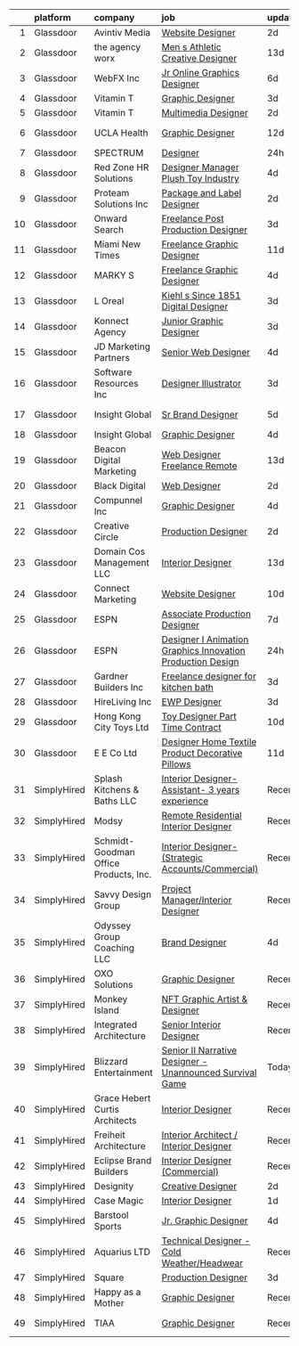 

|    | platform    | company                               | job                                                                                                                                                                                                                                                                                                                                                                                                                                                                                                                                                                                                                                                                                                                                                                                                                                                                                                                                                                                                                                                                                                                                                                                                                                                                                                                                                                                                                                | update_time   | location         |
|---:|:------------|:--------------------------------------|:-----------------------------------------------------------------------------------------------------------------------------------------------------------------------------------------------------------------------------------------------------------------------------------------------------------------------------------------------------------------------------------------------------------------------------------------------------------------------------------------------------------------------------------------------------------------------------------------------------------------------------------------------------------------------------------------------------------------------------------------------------------------------------------------------------------------------------------------------------------------------------------------------------------------------------------------------------------------------------------------------------------------------------------------------------------------------------------------------------------------------------------------------------------------------------------------------------------------------------------------------------------------------------------------------------------------------------------------------------------------------------------------------------------------------------------|:--------------|:-----------------|
|  1 | Glassdoor   | Avintiv Media                         | [Website Designer](https://www.glassdoor.com/partner/jobListing.htm?pos=119&ao=1110586&s=58&guid=00000180efb4bc2f8317b06a057bc8d5&src=GD_JOB_AD&t=SR&vt=w&ea=1&cs=1_0591a3b4&cb=1653289041334&jobListingId=1007880793273&cpc=451933188B21919D&jrtk=3-0-1g3nr9f2rr09j801-1g3nr9f3bq0va800-6298f3e870c26ed6--6NYlbfkN0AjEsXaEtZNoxJ6bdS3Gw4hGwz-HSINv-I27Wg6yRibOY2rFe916gT33W7bqcakiEDawHHcOOE060-cj5jqdhCg-oyyizxq--dU_9nozXcfy5BkZouu9DluIagSAPLa2C6ZTPkjuy6PBhDL1gvsRAYUJM8l1TQaf4ebTdkhQXd_HL87pks4G_r4uQr342T4PBzhLQvCqznbCnHpkT0uIiUTV9IuNnbDvR2isRSc48AMB2LpU9AJ2g92B9waGk3Icf_atkDBWVfYSGstIoBHCWFxD6hYZ3e6rJAkuHRyiIP24sPFnhiAmnAfhYmblkM4ylAB5VKouWblhlPLIRkNVTOSbot7xYT-OFqf0CjfP4MNTcklyyQKRd74RDR4KB7IOP1SH1hYv0z84xvlPEbAwYFJTzsN5fRvciPP8exSncxabEW-E3JwlHqzrmLFOXC90f5dM-DAZdIEDJLhAWOL9kJFcww7n04HycDhGgii9XMV3tAqfpS5KCsG)                                                                                                                                                                                                                                                                                                                                                                                                                                                                                                                                                                                        | 2d            | Remote           |
|  2 | Glassdoor   | the agency worx                       | [Men s Athletic Creative Designer](https://www.glassdoor.com/partner/jobListing.htm?pos=129&ao=1110586&s=58&guid=00000180efb4bc2f8317b06a057bc8d5&src=GD_JOB_AD&t=SR&vt=w&ea=1&cs=1_1b93e55a&cb=1653289041334&jobListingId=1007848569676&cpc=AC285F3A3ECA6BB0&jrtk=3-0-1g3nr9f2rr09j801-1g3nr9f3bq0va800-a51b69bf8a54f366--6NYlbfkN0CNOKpjDIEH11s39GTuUki_mvxNbnX5BtDlH5CMrheAnKze_5JrwQ4joDkGUDohP_Q3-fwXMOUaLT7CiAJ0yjg3oVhhLM686_h7o4hWafcPR3zc1tU_sOQCKu-WBdbumRK5m8xm-Q0Ma3mKnVecLJetWb2ZEQPnBT4xdIMoqMoIh3p3-DURMyHCzi0935X1bp05IjoXKMK6lXY_19dkw2yZI7hpygtGPe9-uYhUJCcnMkOrmFngLRMnWqk5Mdd8V-XhP7tzOqFyzpYnDrxvTljyk8waZ08Xprxr3tLWoFFSjYnXUxqyJBeV4mZvN6X0InDlG1hfq6UHrlc0c0vZzC4vPOmHI5EGKYzJnUerKTUA7TUf2aIkvNAhQJjBNax6NH87hVROf8xO0ZlYmoBfOXFPaELSlHo7NmPqi7IfDFkHvHMVBwmEx2cSWqS-SNUczF7S8rmRP3nz1TKY_Mf0F5bp4N1B2SjwKuzE8a7Cun-sovcdjkuDJCv5NjxvqyOupUkwDUD6a7mjRl9TrwD0WTQM)                                                                                                                                                                                                                                                                                                                                                                                                                                                                                                                                        | 13d           | New York, NY     |
|  3 | Glassdoor   | WebFX  Inc                            | [Jr  Online Graphics Designer](https://www.glassdoor.com/partner/jobListing.htm?pos=117&ao=1110586&s=58&guid=00000180efb4bc2f8317b06a057bc8d5&src=GD_JOB_AD&t=SR&vt=w&cs=1_ad5e8235&cb=1653289041333&jobListingId=1007867152531&cpc=155EB9D5185558AF&jrtk=3-0-1g3nr9f2rr09j801-1g3nr9f3bq0va800-e45d203cd15b1a88--6NYlbfkN0AA3uNcJ0aeXBAdVd1dUlJvZjHaUXbbC2QUFGJChoFW7xEU327m6es5fnmO4XFfQsElUQ5B2qez56nt0s_fqeW3_CEP4WT4GTXC0RSYE13d5_LoyRRUBtBgM1MHZfL2KnJULpAfNAJiUd9jBARxSD4BJ-OVc0YEX-8Vb9B6a11teLBKNpBs2fFa1JCVe2DlZD_No5AqK-WSe_DpC04pdhy4E4Wxub1qHEOuhlHdP0ooqRY-H7VJpD3mLPcCT6YDuKNj0BVux_qhgigYq6F0CV4tjlxz1moLi9ldB4H6dKgU6CYWf6vkHUC0nQoodJAoKRRT8gnJP6b6u8Fd4Msy1uOIKeoTq4daDQHcQPVjZ2ihR1Zi_X8DahIqeGW2Qb9_QIjW3E_yncm6KZOpfIezeyzP_-tMn7FvBCrRSAzr5BnLO1ntTOW4SsjRopVRhgfD9Ww_7ZqsGSwjIM9h_fgnrPxl69bIYr2QvP9ifFe3opeClM4ttbOiMNqJhAyVKka7lKgpMg8ZqhCN_494QV2LpRsfI92QUwfh4TfJCuaqcQW84rbr_g5DsEb7)                                                                                                                                                                                                                                                                                                                                                                                                                                                                                                                 | 6d            | Harrisburg, PA   |
|  4 | Glassdoor   | Vitamin T                             | [Graphic Designer](https://www.glassdoor.com/partner/jobListing.htm?pos=128&ao=1110586&s=58&guid=00000180efb4bc2f8317b06a057bc8d5&src=GD_JOB_AD&t=SR&vt=w&cs=1_a065b27f&cb=1653289041334&jobListingId=1007877187329&cpc=8795CF9063CD573D&jrtk=3-0-1g3nr9f2rr09j801-1g3nr9f3bq0va800-a904d3ba8a45659f--6NYlbfkN0DMrcEu7yrtATojKJA7cEzGQ3FdRGWLh0CZQInL4ECGI6k5tN82kdM0OKoro5eXmjrufZqZtXfByh95POie7Dk4LU8AtDKfROUtvhwyHSRX0BPiC4O9LsMimw_JRRO4mI7EgKB9dPnx7FcR5W7gjg1_OSVrvxRwmVUfNlu4UljO7lD2lnhTZ9jY3iMNLMSi7S8Uk2NGmf1TF6TvhSbe0OGU6VDIBdvre9w5SZq6FFzZKsrXQaD_au9j54L1a2Ep6XHGNu61ja3SJflX8AEGaK_2xd7gQSR4BCG7hWt6hPYL46J9ThTRjudsfgCP2kJZYJAIajDQ2vhkCJ90Tp0H-uREiSiUy_BUNWBqHRDPKKcMmtMvXzMyuLNcOiiwJPumox6M8AHerpjufx1MwdQXEKjEsrT3lCrR9Brg0_KA5jOO-lSu9LbmumPcUnndupv9fE6FDRZT5OGduzDRmMJsL_wz)                                                                                                                                                                                                                                                                                                                                                                                                                                                                                                                                                                                                                             | 3d            | Remote           |
|  5 | Glassdoor   | Vitamin T                             | [Multimedia Designer](https://www.glassdoor.com/partner/jobListing.htm?pos=126&ao=1110586&s=58&guid=00000180efb4bc2f8317b06a057bc8d5&src=GD_JOB_AD&t=SR&vt=w&cs=1_b0aa4788&cb=1653289041334&jobListingId=1007880378112&cpc=47CFDC01B3F81FAC&jrtk=3-0-1g3nr9f2rr09j801-1g3nr9f3bq0va800-bf272b83738fd5ad--6NYlbfkN0DMrcEu7yrtATojKJA7cEzGQ3FdRGWLh0CZQInL4ECGI6k5tN82kdM0OKoro5eXmjpadvF1ICLzFus3tatp9JenHYVeZ72PMJt6LK8l_jDNMu12pwnSo5X0VG4H-ERGrnrPjlepqsyh1uKtxAridE4cN6tULOPbHf7J0Bhb9F7Tu8FK0q3nPDKVjGg1_GYdq9s4qeqn3JpGH9ng-a3ChH-y97_0WMfS1RJ5iidFT6OyNE7OLpx0oDJbilA9CGxOktC_FjxyXkoSPDkP_1ejlOo0K7L4_kRyspDs5eF0Txjen_hDHOtMApoCplRkPf2mbot8Oc1WU07ebc1E6NdeA1o-lsXExyyKI4lQr7bgvaYH1HVJ4KwIfkeRQMka8kLuOEPvWbuDumQrE-JTU0yGrn2FsmcWdR_fgxneQzOcOHK_52AAi8uiB6azemjIrINTkp3xYIeRWn2V5IEjCtulW-Ggrnl9DtNln94%3D)                                                                                                                                                                                                                                                                                                                                                                                                                                                                                                                                                                                                            | 2d            | Remote           |
|  6 | Glassdoor   | UCLA Health                           | [Graphic Designer](https://www.glassdoor.com/partner/jobListing.htm?pos=111&ao=1110586&s=58&guid=00000180efb4bc2f8317b06a057bc8d5&src=GD_JOB_AD&t=SR&vt=w&cs=1_84d9a1c3&cb=1653289041332&jobListingId=1007851737674&cpc=C4A69CCDBB3B9599&jrtk=3-0-1g3nr9f2rr09j801-1g3nr9f3bq0va800-5f79aef408525dc4--6NYlbfkN0DsE7ViekIsjp64t_8fXghHOV1s5s2e0k6cDP9wEyz_6tOierAtAOrZgd0joh50t_3frjf9iCdxPIs70eUGKVpZayk-ls_lciddX1JFJHYjI6de1LYzJbSuegB70R79SbHWk_svY-hbfNWojr-yc6cfjvnq4gQZtyoN_xJ5tiMck20v5LOtssfx8m-lEhCh3usCc2KCWvNodgotjexIbzPy807Y0uqwC1qtXXudumKy9yFBrsrbFls6Y_cihTHK3y4cZcLO9J9ZbmzP9AYNpmK90uhPAeKWL-C2draQQ1r-I5nQeQpW_oGkq5S8IC_TfXLqFmjkK-GWDrfdcoR_BfWNnZ1gqBZdXEKcvUieO6uj5IQIgM7puyh7P-UvR_hwJNuqUheyd4m_ysgXAD8cGX4UZ73nKG2dMEQS2kTBsb22XQWX1RhWfYICI_auoSb65opVURz2Z13c9yYr-kDlyq5uHZ0E3CBnpdnT8FoDPY_BVuA3XsB1PUMHckq3OlDqJoFEHckZ2wwSSkYIU_vFisNrdbtuzBKSfbi6KVUNWRiDGd_dIm04NWEN8U64O0Q85uuX7v5KLj4Jr5tlSFPHcehpvRnmQlMeRUrwTdESx9GIo2VpIOJKYKFD0QcALIQNeDTwEk3pJs3tY1K21L0GRZ12w0_gt2oFkjl5nnsuMc4rMAhBQwFAEQq3pRqz5OJOXbONqFHpPDPqFFhDtGS3Oipf1eQDsgmi0WGSLcZYPTnREtQobv1CG8Wm7Uwr2sN9_LX5WwjXnsUwPUj8aElfJDpVpeVccmNzVCxZBVev5Uy9CuYoaH-9_5QCuY5EMzGGfsH8OBwcVrFLeccpmID8ZQ6-DGVA5REOzx0LyJG94LPE_kAVmUp9mpMHLFMl_0Bg8bJUyn0asnUXHkrVIXfeB1swfL_77OJrNwej_SbhMXupXrVwawKvnDDa6sccdfQWUTlun4rr4I_xy4ejVmrVOyVTjcsoIcVvKP9gyoA_AJXfMghz6G29QDHKhyaLEunrPX-WgKBTpdi_KNx9VqI-ivyEEqYfWHefp3ZKH0gQyg3QgA%3D%3D) | 12d           | Los Angeles, CA  |
|  7 | Glassdoor   | SPECTRUM                              | [Designer](https://www.glassdoor.com/partner/jobListing.htm?pos=112&ao=1110586&s=58&guid=00000180efb4bc2f8317b06a057bc8d5&src=GD_JOB_AD&t=SR&vt=w&cs=1_0be1cd51&cb=1653289041332&jobListingId=1007883188590&cpc=723ADC3DFE402989&jrtk=3-0-1g3nr9f2rr09j801-1g3nr9f3bq0va800-f3ea064b6ec38a7d--6NYlbfkN0CeXNZYxOzgf11O9-TFJft4I5QLQjKTqoL33Rtx55G7TvJvoeF0OvnaEShlzRsRct0JVFmRqSuc9mBYXNNI0Oad_XIJV_4CUSs-D4fruft3gfzAbyEusjMR5HJ-5ho6VR5C0CGlxvVMpu4vSTmH_ggrrEpeP51ZsQ_AyVbIFZh_1sq-f8A-hmDh6zVOYSipE3Jw7UARmI_wOErSZNrNudjmyxFaNvpIKDF6hJhjohEFg60bhFDvDxnD05x5VZ5Fk3pYBEqup7r3T2aC_BbucSoVPDQwu2W3d8Swp2rbfH6FHmvIo0jyamnh7pUsU30HEuymOv8miQkWY_EX7Yc9n-VrK5ea4oOkryfZVX2REXpEJr3Z_8HwVB0kjYmy_z8EjQHYauRW5TlFvJYiOcqMeqmUXC4a7p65IPfW-LF4SMSpqsPN6zV4Qsm_IOdDG0UkAEM%3D)                                                                                                                                                                                                                                                                                                                                                                                                                                                                                                                                                                                                                                                       | 24h           | Denver, CO       |
|  8 | Glassdoor   | Red Zone HR Solutions                 | [Designer   Manager  Plush Toy Industry](https://www.glassdoor.com/partner/jobListing.htm?pos=118&ao=1110586&s=58&guid=00000180efb4bc2f8317b06a057bc8d5&src=GD_JOB_AD&t=SR&vt=w&ea=1&cs=1_992317d9&cb=1653289041333&jobListingId=1007873034360&cpc=CBEBA1A9D941894A&jrtk=3-0-1g3nr9f2rr09j801-1g3nr9f3bq0va800-149c09bad848cb99--6NYlbfkN0BtJh4-GFQ3BCoeRpWewNkOvIYYJ9ynm5WamoAsvuatr6ujlNP0dySorsC5mKRoEEOHQXS7SE5mT4NpVYDCCSJ_Pyd104ihGmTBZ0shil1jy1CdKPDKS5DhlF4qyp4Qz4NgI94EYWaIUA5FV4gPwFQJucVBQWdx6opiitMExNINAvYXlZ5x1voaW6BSQiQEJMT3FCba6d-3_y90Bo4NMQnbx6IWbMHeLZwhHcI2D2sSdtkDvHocrCXOCV-tyfpxp4iYy0d6wGePtwYpsiylTNeEanq8BhQ3MaSwKTZNL8J1yDsfPKCwouwJUfjinTEURdT80v9bRzDazCCUWL4iKRyAsPkdZc7dBT9jMEBpanYDujOqmZ9tDSqjsyOBNv3nzxlA-7mulMleBQqwJvMumPziTn4xDqXUkhU4dskqkNCIwaiVBKtPTRfRhowRJ3kbf2_nHwXaHu2tifEkslz0YRzsQKjaLPyA-qs27XkOoG4BpoHvb4vG-ejpv_3u0FXi-Ns%3D)                                                                                                                                                                                                                                                                                                                                                                                                                                                                                                                                                    | 4d            | Atlanta, GA      |
|  9 | Glassdoor   | Proteam Solutions Inc                 | [Package and Label Designer](https://www.glassdoor.com/partner/jobListing.htm?pos=122&ao=1110586&s=58&guid=00000180efb4bc2f8317b06a057bc8d5&src=GD_JOB_AD&t=SR&vt=w&ea=1&cs=1_764e6b25&cb=1653289041334&jobListingId=1007879771443&cpc=F4EED0218A761C36&jrtk=3-0-1g3nr9f2rr09j801-1g3nr9f3bq0va800-b1820863cdbf6207--6NYlbfkN0AEHyidsAqlM5jU6RNZv1Yf_D4e3sgfUyke_uMGTUdwuMAFk-8cuWwiX7FEN4SLL8T6Yz-048-lyBGYUiU_L0rgmk8p3-J7M09TI8jX91wdAC-5BsHfM2ySsZApJ1AWAzAJIfbS2XKs050TgoMGBQu_SspYEN6NeHSZ3WRQELWP6b_t9FZfb-IssNseyD_PKIxztVY73m2NTWxvrdoLXzrrHh_rETcnxN7bJy5nwzxcDmYOA4hozSux337I3Qg09mVNFq-izB03WGq_2LfwOKFqQrZtEsjgTcPzp4j7MvsYv5WMXY7dyr7XSKqKiXsPirL8B8VVykm68vHMdEhFrxnHcld3pRTpsl9hrS3yhjH1EZbYS3Yq_VdPjSX7Jp3s1qABgl-Rovowjvrr-e_It7nm4_CZctnO8nw7Hq716G79VNA-VUTOT6hk9noFHb88f-f5recdIC-xmCvtmEaapBR7-HplxGzLIGSS-e4Z_v_5uqPBhVjbtBkrwaAEV4fvSjs%3D)                                                                                                                                                                                                                                                                                                                                                                                                                                                                                                                                                                | 2d            | Remote           |
| 10 | Glassdoor   | Onward Search                         | [Freelance Post Production Designer](https://www.glassdoor.com/partner/jobListing.htm?pos=130&ao=1110586&s=58&guid=00000180efb4bc2f8317b06a057bc8d5&src=GD_JOB_AD&t=SR&vt=w&cs=1_36343d1d&cb=1653289041334&jobListingId=1007875985527&cpc=F41FEAB56D215062&jrtk=3-0-1g3nr9f2rr09j801-1g3nr9f3bq0va800-86553b50e46e787b--6NYlbfkN0B7YoEZZ2QAGDyEGGmBPAUWSHc1Mt3sMCn9FehKcWA3w0R0aH9tn_iPRPZmwuOkWswmROPdawDcr2TbgF3dU4PtY0ail0S6wt_kzyaUpLHntvIzpTBla93O0IqvbEW9wyetvYwMqmYs_c6VNC4DYMwQv2p1j6f8PQ_cZhzxhfJiVtkEonv5gDmjFIdl-ouJFiSleimb_81oNYya7GYqhB_ee0I7vyTIkvIcqo2_v1h367fPSNCJsh1gifIENHbUOm-YfKCENe8HUJb0KxkVpCboy4l2avw7gB0cnO2UFFCJ7JNlt0eacSCmLpRFS8kRjqOuZnEma-RqCYSEy0GXKKgP2GjsJC-THR514dGwf117gnLn95xkANuzVOawi_pdHXtMVzZFo4Q9CT1yZcb2awMHU0SPdH0VarHcIp-dAZLwe9CAT2QEpJXs-4R2UAX4NQF5rSbe0Iqtik8f9VVsNifhKq7SRQ6DFxyjdmIq9bFURZZ1UVXIWgnbmZp-Hz90RBSgg0bdUU2T5rBSukYITQ7vfzDuBEOIGDSx93mhrR-T0wC_xutUzIIHn0ixuqQ_VnyELuZj9odrXUJQiKMRQCoISLUEUtvRLSaNEutQcEHveeSO2ikj3Q_ckitFclqKv92iVRNcLGcEcMju0XyWpqbycmo0MRPyqdfeHJgfprwmdCSqWoKSKxRyV5fRVWzZ27IAbWWljqLj_1s8pjaFKxRBM-A_qyZ_H5C_SjvJLaYIHb4gwKqcc13dmebVFJ9XTD631t26_S8gzw7nAsMdItnzm9e863W0N_w4mB3ZhZztZKuzun9P6fCfaLyut-_lIleXH9qpLMY4md-eglZHvIv5j-FMkzvcSsRegsMZK4yjGHKoLhxsxEjfaOB6nx6Fu1cPoPQHXu2RW5xOLOfOpt-WhYvHUMhCVHazQSybQtjmyAxXMlognGlSqDlUk4AL-ul4_rg_tHQHiZQ7jbEdNxJCkqNU3_mTm0dVDik8DrLPNIPcxzoYIvzSY8WqTKn5Ic8%3D)                             | 3d            | New York, NY     |
| 11 | Glassdoor   | Miami New Times                       | [Freelance Graphic Designer](https://www.glassdoor.com/partner/jobListing.htm?pos=109&ao=1110586&s=58&guid=00000180efb4bc2f8317b06a057bc8d5&src=GD_JOB_AD&t=SR&vt=w&ea=1&cs=1_30d54c26&cb=1653289041332&jobListingId=1007854479489&cpc=AC285F3A3ECA6BB0&jrtk=3-0-1g3nr9f2rr09j801-1g3nr9f3bq0va800-423772b1c5d0166e--6NYlbfkN0CNozAzUWboHNhZITVajm_JMOgYrnJXPLWpDeuZrsXh0F7ivn-daqWlysVMhNabYGnbnPmHFuybVPvsg6mSXlKN7vfqkh-87YCr7MBapNTR156uKh6UpVaXVTOH_E5FaIlvkttpEZrgjZ5tdhUTJ6ZnuBJqN7XJVI5iIE7EW8ScPkCsb_-d1gCiShaRl5Hn1krBvUeiZsXFIbnjmaUBsWDF58LbwCxQ1BuB3GJitRvnTRGmezpxMrpD84M6mqlOp9SNuKQSjK8tk_ggSzXBG2jXcaQagqylh8rlp3Z_rnywO0Dk5iCj2YxfhBUa7UtmuC0LAxrD_T5kPKF5rmY44nJjRZUrNXqqoEHE-LtFWaCeZSz3v60EM45FfLrT204peEOKUsJ-EOei5i8MCML6jhWLMbG18E-uLMmulaYgIO_D-J0r6I75bd0IN1UYeMYaJaxrooMkyOgQiq3c7LxidLyUuU63DBDjhBsdMhckMHySvt-MePkd73xRyTb_Mnjhcx4%3D)                                                                                                                                                                                                                                                                                                                                                                                                                                                                                                                                                                | 11d           | Remote           |
| 12 | Glassdoor   | MARKY S                               | [Freelance Graphic Designer](https://www.glassdoor.com/partner/jobListing.htm?pos=107&ao=1110586&s=58&guid=00000180efb4bc2f8317b06a057bc8d5&src=GD_JOB_AD&t=SR&vt=w&ea=1&cs=1_fb742a37&cb=1653289041332&jobListingId=1007873404210&cpc=334ABAF5D42DC775&jrtk=3-0-1g3nr9f2rr09j801-1g3nr9f3bq0va800-4f88184988ccf3f9--6NYlbfkN0DSZpia-llhA_d2WiE2ZCJcgLb9DAQs5YJ_lAiWpVbPO7W_L63wOYOxmYLR_ApEBwNmNvnlBKN5ffhJUmdoOg81GURJ9OOamVP9G_ty3zHO5jT6WVOZ74wq-ppRNkPxQuBv0Up7t9YRfpVgdSX-7LVGZExfuhei2kECRjRYKs6sIeueGwIar5P3zg0P0h4h2Z3y0HehE-uQM8CfQwHpxIb49IlsUhLaJZoe3YB5JamOW0KvOLmEsgUsKUweaC7fGAQAsi1W08o7BdTWz4WiaCgmyGjePyIJ-QO4RbVoH9P0MbXg-7cbf2kRf4M7QyTErItTujHwqVZUfVXpqPisx-Unxfd--mOkcgV3oIovI2zC-uTJfAkXRJx0hLJSqQ6Nu26sULpbEmWEThIodkvoRg8wEFdKAzumdlH486j-K18ek5rpc9W-UqyCg5qUx29kT-k8eEQa4xt407pHT5gqDhRSznZadZeK3qj_-q4HXR6e_vDIhXqhBB8vVRICyT5XbvI%3D)                                                                                                                                                                                                                                                                                                                                                                                                                                                                                                                                                                | 4d            | Miami, FL        |
| 13 | Glassdoor   | L Oreal                               | [Kiehl s Since 1851   Digital Designer](https://www.glassdoor.com/partner/jobListing.htm?pos=120&ao=1110586&s=58&guid=00000180efb4bc2f8317b06a057bc8d5&src=GD_JOB_AD&t=SR&vt=w&cs=1_cc5f7873&cb=1653289041333&jobListingId=1007876471320&cpc=F41FEAB56D215062&jrtk=3-0-1g3nr9f2rr09j801-1g3nr9f3bq0va800-aa4f0d4601815796--6NYlbfkN0B--xwTx5z5GtX4kwB4PKln9ei78TGhUZ0jXbBonS0qzEhzYeEaBt0GkTPTcdrr5MmjImG-hzFHfP3Ap430zrmED0jS4l6GKZklSYmnHBBtmYUx1r8nP5ntFOWtyAFLWENlOTsJ48tv2Jh4GxyQI2UlHSHMG9A_Sog867Kj0e0-KBZ-WYqjsQB1UrR0PpKIg3i8KlN_lk05nTtUraBuPmSPli6LGh0tmyF70c2EmBkr4ahYc-AnBr1xWpuIf0HExYXIacPMgGO-wNagt3BGr2kc0VgiksZrym2nR0y5RYCX2J1VRLqz77uvZVARE6SKiV9wS8Q8VSbwA2br2_R7UGTQ8cXkYPygnwrDBSz0UxI4B2m8LoEhBKZHPQ5Xv_anlD5my6GrxrJPaH7E68351uHjpivBUq5B_kf-rTArQp4JfBykVZSVVkOJgVQ8iHFNr-eS12TLUu6onszw8--Yb9--Vhb6OCJkzQG0x5KdZFgVUvVn2TXu1FGIf6240U0FCatBzLzdZYSPYKwmE2ppzEKJ0R6Z5TBHQPY%3D)                                                                                                                                                                                                                                                                                                                                                                                                                                                                                                                          | 3d            | New York, NY     |
| 14 | Glassdoor   | Konnect Agency                        | [Junior Graphic Designer](https://www.glassdoor.com/partner/jobListing.htm?pos=113&ao=1110586&s=58&guid=00000180efb4bc2f8317b06a057bc8d5&src=GD_JOB_AD&t=SR&vt=w&ea=1&cs=1_e6c7164c&cb=1653289041332&jobListingId=1007877765695&cpc=FB7E4A1762AE5BEC&jrtk=3-0-1g3nr9f2rr09j801-1g3nr9f3bq0va800-ba8fdfc781fb7f2f--6NYlbfkN0A-7AasZqH9Qn1Anb5-SGr1cEoKuvdHr_Nh2LwbaEhTGLxj4rfuMs9Xk6pEIkQFqq37328mjJ9cUT6xZmlYHiRYEqFlhIx5iUY9KUn80_GcYTAUxjniwxQVyGiFiMHDXGFf5qXJza5uWvJMWv93SW1dJCEwiDrwmHoKRQOReb_WPkrR1nRyroOaDrEBj9sodMT8-WCKAjosVyfYYinSz6hcxKwzTRB79aJT_OVDRTUfwP6wz1lNWJvQlIl_5XOW1R_aIwRuVPh05xKJr_zpg15fuI1U0qy9cZPTgiZUuf0Bf67BmoTYoutqe3yjS4p1-oXNQlI7kDVLO_JKYBnZwu7vSwqqDkJV53MWdjvfPF4fZrafA0Eg8m0HPAxYhtsMA8c18Ru7qRasRIIY3I7NVQyVmTZfBk9RKzxtnr-YQUqZOKW8cPFMfDt6-_Pdv_pl1vcxjpEkHuiJszCLEWaJUjQvdRNv_NfOuP1wfAqes2OaW1pKMQl8A8c883XjoOrATck%3D)                                                                                                                                                                                                                                                                                                                                                                                                                                                                                                                                                                   | 3d            | Remote           |
| 15 | Glassdoor   | JD Marketing Partners                 | [Senior Web Designer](https://www.glassdoor.com/partner/jobListing.htm?pos=103&ao=1110586&s=58&guid=00000180efb4bc2f8317b06a057bc8d5&src=GD_JOB_AD&t=SR&vt=w&ea=1&cs=1_6bbe08bd&cb=1653289041331&jobListingId=1007873513428&cpc=34670CD602BE5E55&jrtk=3-0-1g3nr9f2rr09j801-1g3nr9f3bq0va800-5a714e412a2777d5--6NYlbfkN0CtwOkgDuej6vPfWODMxjOIyNEohQmdYMppGq8y8dOpBpEoaLmNDntLJFT4RU-4_HtZISLq6-TxYX62S18ac2mVvBLnZLctBLYZg2zc6hofTIzGA5Ur2GFRsL6jIeCU9LA19EzNMzPHwZbsxb6bF2cW1cjUEQDz_JYdTwfy_V-0LuVKGahOyCVVkPepaThdfpmGMREOyzH-ZvIoI5V2dfzvskhj455FoBpds4GUMwpJ_YHuDHsm1upLQq0TPHZunB1At7c4N5hRrrc2LtvMkuZNZwP0gQc8gKvinz4UG5SbkJ5VLZK4lWJnPtOZ9E7MMhoswRNiut631jvujfBbttcgw01liMczJQyihlYZcoZSPdA91lRI_jKV33eiiOZg3vTRpnPZFec1lI08ZlfsNvGhbMhoZj-ZETrAdDZ3veo_xIzUUww1aMw_sV4ZNX0qA-5WKtH_B_4MAFodz3V_aEVWll1Nksr3hd16bU3bf7FKbmtbFDM71ww53IFg_enX_qM%3D)                                                                                                                                                                                                                                                                                                                                                                                                                                                                                                                                                                       | 4d            | Remote           |
| 16 | Glassdoor   | Software Resources  Inc               | [Designer Illustrator](https://www.glassdoor.com/partner/jobListing.htm?pos=125&ao=1110586&s=58&guid=00000180efb4bc2f8317b06a057bc8d5&src=GD_JOB_AD&t=SR&vt=w&ea=1&cs=1_7dd89fb5&cb=1653289041334&jobListingId=1007876269921&cpc=334ABAF5D42DC775&jrtk=3-0-1g3nr9f2rr09j801-1g3nr9f3bq0va800-79320f1cc1cc1295--6NYlbfkN0A-7TqTJ-884Cex_Y5krdCeNtajjiiPqdburqUTJIohlyCiSLOWOsQYIC4MR3SKiB6gkXE-2VZ4cnPTr1sdVyYsKc-k7C8YoWzCgKJcW9O_yQ4PLVGplAcay7xAt_vmdL-T5bKy4N3r-dq2GCWf92bm8Mvlnmusc1XiKAeyVcKH8iFQ_axmG34rC4Rh6oLG1vMCeiRXqFaqTXWHjZAth9nMWX3rImP9OzmVS1CwcWPtfKofUZZooZHhm49J2miaC0JDHvpOTQjlCh_ma31dFgie8U1gqMHoYJmYIuxGor3JLdxg1I-mOtFH1VEE8NEsd2Pw_LqP1Jn31LEvqLfzXYu3Q1-xy8COvYNh7wap05D_Fg2VkSsR9ez6vucogLITl71BpXHjuV7lglGhG3ss2RtF1rdoaz_zLhffHu5okqeChLdTtls1hE6_YHqOeE3Z2wtNIBius1C5yis58MocpE1SL892A6Lf7lt3OnN56I5Ji-BnXxuF1v71xr6bAQ_TUZ9KAXfiaAM3B_t_EDnoKFi2PJNKkTY-ZlWTGzNCKXDo9i0MUBmuIOsmMSvhIDdZp1BnH8RwhzVwHX03xCpNOjK8b1kwKbzZ2tZtiNyX3SvWBrMF6aAYi2h3m3e0SxFw-cfiIVDw4ZoRlw13P3KFkIBccKcQLFp_tfQPRzkrTVaBm9RJkpB8pzNWSUt82iVMu5pDDJSYL9dL_dkQozPcY1I5SmvxGOf9y_fWNdjPCFKNltG01X1N0Apb62tz8tFJpgU8Cpl7J6hRtQVKutI7zsZhyJaQhJT8nWhtr0UvzMONo4Suh-Vzhm2THGaYcRzvQwtcW3NDyaTfa-S6iFW2zDkz4v8kwNHr8gNOuTWWH2anbVpt17tQ7fA-d0a_Ptoq--syxiw15TIibHvBvmAiZDMJTsSsKp-UfanjDhpPIl4LbLw6txUrh7cNOT75eMk_9EPbdJd_GIzUEzXSXVW9w9R8AhmcJxj_blb5_yx11SR65w4j9CiyhbEa)                                                    | 3d            | Sacramento, CA   |
| 17 | Glassdoor   | Insight Global                        | [Sr  Brand Designer](https://www.glassdoor.com/partner/jobListing.htm?pos=121&ao=1110586&s=58&guid=00000180efb4bc2f8317b06a057bc8d5&src=GD_JOB_AD&t=SR&vt=w&cs=1_d8bc4234&cb=1653289041333&jobListingId=1007869864699&cpc=F7A2269C793D5877&jrtk=3-0-1g3nr9f2rr09j801-1g3nr9f3bq0va800-5628c14cb5063de5--6NYlbfkN0BKkHZu3wF05EeDimN_p6sYpKCMArvwa95YdH7UpkaBCqc7l59ErwqcTsR2JSgvf-3ZSMRFYTOrtXLtitNYtEimo8Gj1eFv1AyDuK2gpd7u4YuUSaU1xEVDAUvm6uEwIhWypWQ0Epx02DSQ_3NjF_dzI5NMFAaF5RsCPV037TJ1sbbTZ3G-RM2ulTpYdxivNJt_Slmghm9D79A16bK3Nr-yW6bZmEdPSShopwThV-4IkgKH-_ORF4gdvHGcRKSFBOdw1-IlF4PLsDhTmQRS-2QA2RugMYL1SGBvjafZG5LI144S_-foPvQEl-6Epq4oySV0cGdidMSxe1UYS2Y7-vgepBDFxjgoYLZTQxxsVD8-qWxMnq6--XhsvHTaL-UrKMSY3AktRnc1CkV_E3AJrOhmEOkgN4zl2Z5uoOozDkt0mvwBr8CHh3Sjc0zr01NOAsTEZcg5-r--cOgWcb5ANO4476B6NQ_KMbdz166AnAfWX8gVV5cULc5S)                                                                                                                                                                                                                                                                                                                                                                                                                                                                                                                                                                                           | 5d            | Beaverton, OR    |
| 18 | Glassdoor   | Insight Global                        | [Graphic Designer](https://www.glassdoor.com/partner/jobListing.htm?pos=127&ao=1110586&s=58&guid=00000180efb4bc2f8317b06a057bc8d5&src=GD_JOB_AD&t=SR&vt=w&cs=1_9f9cccdd&cb=1653289041334&jobListingId=1007872771179&cpc=654405A9B1E0A9F5&jrtk=3-0-1g3nr9f2rr09j801-1g3nr9f3bq0va800-48f69d78087c162c--6NYlbfkN0BKkHZu3wF05EeDimN_p6sYpKCMArvwa95YdH7UpkaBCqc7l59ErwqccGtEsm499iK9woiYy6kaFWkjT4Tcpx7cIuQs0SwaVl9m0Ne0uCQI0zUmJWlsTM7HJ8Oo8MS395Ivj2X_FvP9BKHsG-wB415DRmOazdUruAtWlrV3I8hF-Ip2aOMqU0O-XOtxTycN8gRnW5mRiN5ik9sWOn_W4St6fWrH7ibFbZ6uYFNjFeVV3t7CBihg_vv9kLnAcAG99h8gJXCTWEei5kjZobS_ri1wID8qiZ6jpBrWqwu-HlRdV3qZlWEEYKGyvEngoYXUtqngg68Rf7FHLO5Deh5Oi1Y-Hyl2B7CBijtjPThk1FrbsA2ShKsM2prOYHDlg25YlqPJhAH9DN8JxkZ5E3_H49LuIW6m53hEmCuKLQR0c-Dl6WKeeORuJU2STwWrHj2GvNPH0nZ7rKXwk9iR8iVDvXFfvDFs0T4qDYr1JihzqCdBAg%3D%3D)                                                                                                                                                                                                                                                                                                                                                                                                                                                                                                                                                                                                 | 4d            | Henrico, VA      |
| 19 | Glassdoor   | Beacon Digital Marketing              | [Web Designer   Freelance Remote](https://www.glassdoor.com/partner/jobListing.htm?pos=108&ao=1110586&s=58&guid=00000180efb4bc2f8317b06a057bc8d5&src=GD_JOB_AD&t=SR&vt=w&cs=1_e88ab95a&cb=1653289041331&jobListingId=1007849840690&cpc=9FE5D8D7282D4400&jrtk=3-0-1g3nr9f2rr09j801-1g3nr9f3bq0va800-ee9cf07aa632977b--6NYlbfkN0ByoMLy1jAo1MhRu8q5XN44t3J5pqMOmdSgRo4Glq2EQG3jTrHpCFHqgIMGJt6zgwkCRIXSMRXPu-RbEE60nYmxfLOz2djAqI8NtF-pKR0bgNpcXeWSHIGaPTvtaUeKYphAaK-XYhBMKaxUaOf4pjIqsZaTjxkFUQXNIbdRJekMquJz-kAmIcFuXfsftxZDfTidPWMbmL0jbUevlPIJSWrnwOrap3vhT8dvugcldtUaT3WM8K-7o6zPgIleIw0m5tR6LqVvyAFNU3mDxAHiyEUuCKVXDi6cnqdSiZ8NzfXv-a0m_EuIamXCCubmn6hnOhrdjxSm-OeTGdrLXj-MBY5QOtvhTH4QjygABl5XfpRbgTCjgAym6jrwv9DQIH_YU8W6L6q1xPrDddiCWIdqqfvBm9IjI8qggI3dKykqAlYUT0mZB91PeaX29hMtl33Y7bI-h2woY_93eGAdapg2AARszVQsW8kZtxAACzjLu9E19xeOewZ0G3O7d4GFhbkDFsm0NuP_CsR_a2pRzU8jChKavqSsJa8NlP4%3D)                                                                                                                                                                                                                                                                                                                                                                                                                                                                                                                                | 13d           | New York, NY     |
| 20 | Glassdoor   | Black Digital                         | [Web Designer](https://www.glassdoor.com/partner/jobListing.htm?pos=102&ao=1110586&s=58&guid=00000180efb4bc2f8317b06a057bc8d5&src=GD_JOB_AD&t=SR&vt=w&ea=1&cs=1_497d9bb8&cb=1653289041327&jobListingId=1007879880586&cpc=AF8BC9077DDDE68D&jrtk=3-0-1g3nr9f2rr09j801-1g3nr9f3bq0va800-512893632bd42b91--6NYlbfkN0C2ruSLbldHgJRxGqX58M4ekFWuaOJ1Xy3nZgzYPyc2K1IeKMCWxjxjXaQD00JkxWcwWMbUsRVk5y10yW-belbN3PnXEPd1pig08AG_ei6JD1ptwXeOVnvnu0-ZB5x_1sB-pLTmgUPY1mJHcuq9ruYngxIavPgHAAb5m8HRrQQkkw-SWrdN8i0Q53MlCUiO8ImcxZeEmTMX-NnbS7MdNUnJMXozP1ps3VvtymIa7hyusaS79xYU2WxncZiszVN9NKYqPAbCDOBvTX0N-MLyOFBIuJjZPc-9vA49LqXMONIh_8-_LOomvf1-9Yl-aQoVJ1kGciBn1dKtwFrVZLs3u2PsIyScfN43MMuclGQprdsWt9Z4_Tx2qJ2FxDJNJgC6ROuzTLjDOz_CfXIyZ53oqPWh7Vo9ZWJBF6uHph6NYGYsvS-Nb8zrkJDijQtoRkcJvuzcA8vJKDoicYyWKxTdOSkhwvfEouvP_hUtm8qAOLVoLdVt4Vs7pIeEfEtC5aiOwHtWpVK6BlASXQ%3D%3D)                                                                                                                                                                                                                                                                                                                                                                                                                                                                                                                                                                | 2d            | Remote           |
| 21 | Glassdoor   | Compunnel Inc                         | [Graphic Designer](https://www.glassdoor.com/partner/jobListing.htm?pos=124&ao=1110586&s=58&guid=00000180efb4bc2f8317b06a057bc8d5&src=GD_JOB_AD&t=SR&vt=w&ea=1&cs=1_880c6b6e&cb=1653289041334&jobListingId=1007873673691&cpc=8795CF9063CD573D&jrtk=3-0-1g3nr9f2rr09j801-1g3nr9f3bq0va800-94b60f10c4926ffa--6NYlbfkN0DU7hgtDhmC-fI0i-N7DqaBmluWfFdS70gHoSazL13xmbxmYsrgwkYxkzy3iv_iVM-3a26NvR03irXX23hKicJ8up-9o3dJ3ds1q_E7-peoc2qM1dcwbDxfyXMqd5la7xoGmawi2_Z7psYZd1y3n_2PDAIS-XxXNjdDMfurDs0F_ydC2axdW_AVH4EaGLjBN-SDa4KbhsB_VfYvF534JtIlJ6eBsUnEsNy_HnH3NnJrA8VyKLrguXW-989kkA97EFOtPl6IBnOwVRYxS7DqeT5n_oU0W0gzTOc4nuRbRYRBSFaIeDjVCADxLL_krLYkgSQPUVc7I4U5dWl6bdmVCkfoZ9pDxTpdgd-ZGnhYIwR3rnL4M5-mw20VxDEdOmxLGVq34lk3hK8ym0LJMgaxxD5XOsoUxoWC9mP81GANGI2X5jGSRjizbOsxOkfqcSjCfj00GYgfPT4JihbOtCVpvJR3vPEsRE3vcjUr08qeHWXF5IN_rWRqEiuywnjxwDLiEdk%3D)                                                                                                                                                                                                                                                                                                                                                                                                                                                                                                                                                                          | 4d            | Remote           |
| 22 | Glassdoor   | Creative Circle                       | [Production Designer](https://www.glassdoor.com/partner/jobListing.htm?pos=123&ao=1110586&s=58&guid=00000180efb4bc2f8317b06a057bc8d5&src=GD_JOB_AD&t=SR&vt=w&cs=1_0ae91a73&cb=1653289041333&jobListingId=1007878854315&cpc=451933188B21919D&jrtk=3-0-1g3nr9f2rr09j801-1g3nr9f3bq0va800-7a3fedfb3eecc5af--6NYlbfkN0BPwlZa85gbT4Q3XYQoU_uQn0Qmw9zd_9UNfmcwtqAVud1yvyq1Z4UAlx1bxhDUi3KD0ruJGZ_m4w4rjbZK6aTCCsE96Hs00ne0P_wR7_RJvVlFPA5lc5idkLLB-g-c8BJ_yLdtw8KhDDA5zZBBaq-3KlK1p2p3QeJvoWbUtGX0yPqL15JUqHM9CpMpRdX23MXmmPFVwdQLLQXMYGdWPHsykWTyaqojZ65JnhVL50ZGaDQaTi3OWRu8K25XiJeX1TVxfblW8kjiiCcnVVdEp4vHpSn-litrJ304KDICYFZ7Cc90AMlI_KIA8sfj-l2u6yEsuixrVNYpyS3aPR9l1CDfPD1x7I8nr6alKpabnIMdt3TTlaat3RJGDlSFNoZjwI4cnIkCe5R9umNuQDcL639ubHfTPsyghyYPkZkIUxEwhKdouiSE6ErQKycpKj0DT3h01yeN-smBaz1SK59DvFkKw6hFQupCjBB2xDlGSnZxFEgD35OPqSbrOYNQAUSwwN-2Z70hljZ7vCkV6kZh86W_)                                                                                                                                                                                                                                                                                                                                                                                                                                                                                                                                                          | 2d            | New York, NY     |
| 23 | Glassdoor   | Domain Cos Management LLC             | [Interior Designer](https://www.glassdoor.com/partner/jobListing.htm?pos=101&ao=1110586&s=58&guid=00000180efb4bc2f8317b06a057bc8d5&src=GD_JOB_AD&t=SR&vt=w&cs=1_8b28bb71&cb=1653289041330&jobListingId=1007850122781&cpc=77D8CEE05F182B4C&jrtk=3-0-1g3nr9f2rr09j801-1g3nr9f3bq0va800-8b37b5eaeaba9b4b--6NYlbfkN0DKTcPNQzDEoJyZowJAG1CIz8-T_fawBwoRYgmsJbIdhojtmepsBKy5CoHEnWsIE0hZ8ozjvWgMaHcvAvafiJ0mkn0jaVxe3EQNW-5zu4EORS4Wnb8p0t_MaYdh8y03il4WwF0qeQSFC_l5wFhyQe5L4GM5tZ0k8U4R-O6mfpDfKoFfqrlSd5c13kklM720nX-f87XR5-NAljlNiePlslO6MbGtqm4ZGoY-XWIiiwpfhdLDxbzJSPU-9CLQ-6UVss4hEmaCj2QqjZo0PpFZWRoD0mEKgkSL4XlXz_x0xx-jvmu2CKIJR-FD3_XuHC17SPRcU2OEkSQCuG9mQSydH9RNTMIwZBERT_U51cufvA_5nEAaye6mx-SpCMZeWvCeLNX-88wL-4XarGtgOLMF5Ich1NaWoSGjF9poVm_AnFcNjNatfz9DUNhrYeMlo9JVJqM3RexSfzN7d1i8y5yOAlT3FyM5SjcszogpOyYhnBeznrzl_f7JHWZROqLWEK2C59r_PqCmrORW5J5eFpdIUsGpkU-fmyo5vhk%3D)                                                                                                                                                                                                                                                                                                                                                                                                                                                                                                                                              | 13d           | New York, NY     |
| 24 | Glassdoor   | Connect Marketing                     | [Website Designer](https://www.glassdoor.com/partner/jobListing.htm?pos=110&ao=1110586&s=58&guid=00000180efb4bc2f8317b06a057bc8d5&src=GD_JOB_AD&t=SR&vt=w&ea=1&cs=1_bce8e9dc&cb=1653289041332&jobListingId=1007857483468&cpc=82B3195DA92CAF92&jrtk=3-0-1g3nr9f2rr09j801-1g3nr9f3bq0va800-78c1349369336e59--6NYlbfkN0AOU4CupoEszF6aan3T-A3z48ZUg4zNuZDs-C5FmGNPwgvXFNj_dYQSW_MKU944COmc8D3eHnk-Z-XzzTjt85mXRzxx-GbKnvrTCgSKP_t5s9bX9zOz0UnIcimEVFWhlFUW3IsnXAT15qBPR5kQ6xSTr91Bll0lzPZkW8tjWilnBGwtJubkyUsiGDLVTKpSmgXMckTZUzkt-W1yqssjw5WVVC6jlCm-4uqfsweo3qtOCZq4_6ttrnCyEL3EkSyJ4urYjOzUSCkvoNnGOimjZ0uV90ZzKz2G4llFif3WdaZMDbBcfhqqeiNUXt__8OutLGb7CFVU1CBOnZrkiuDLQtd4r7QTk2FuYx1bgkdj9-wmjsnHuZHBCfj3nzTDpiB9K9DjmIdXHeUjjeWi5EC3-LCm6NFAbViZcytiJBVXuhAaZAa7DNo5FcTBY_Yt86G4nC57KWAkr0qHU8DYlDNj6EQiM6Hmyaq4lHYXh_ZwPTZfSgZ2th_9GIw2)                                                                                                                                                                                                                                                                                                                                                                                                                                                                                                                                                                                        | 10d           | Remote           |
| 25 | Glassdoor   | ESPN                                  | [Associate Production Designer](https://www.glassdoor.com/partner/jobListing.htm?pos=106&ao=1110586&s=58&guid=00000180efb4bc2f8317b06a057bc8d5&src=GD_JOB_AD&t=SR&vt=w&cs=1_697a4501&cb=1653289041331&jobListingId=1007864791549&cpc=1FDE87803EF93CD3&jrtk=3-0-1g3nr9f2rr09j801-1g3nr9f3bq0va800-d6ee71b5729f0780--6NYlbfkN0DAFTyt7pbDCC2JPO79CSdi1dIb81yjczP5qsKcZIxgiYm3-7g-689Ur9xqU8QiYHXvrirOw0_YIax73bcydzt3zHAyNUVK7LEQNRHxEI4m6_avizx-U6VkpasIULPXEQxfw_sTNYsz4MjRaLyYn-6qIq9pGeVTBue7hiJatjgR9esD1CSbuiO0_zfKB9uyj_AqRnAcefTRArpddJ69PBdCV9JO_rQ6LXn7JRDxh5suypGwKhqunB4R91Kx85x-MjGZ-C-DXBC_m2wpWedMP7x-YE-EPIsOCZ66meFm71TPneg23awXCQnOR_nW9w1JflvomgwywGIooU9FOQK4nJMqZE_w-UpsULhCdvGi2I8NIgJW2otHPG7gmFFDkFF9dHlvT8TkH8hPbwJedVR7L5AmmNHmjKIzY72dsr-JOZkmqYGznwyJpgRh)                                                                                                                                                                                                                                                                                                                                                                                                                                                                                                                                                                                                                                                | 7d            | Bristol, CT      |
| 26 | Glassdoor   | ESPN                                  | [Designer I   Animation  Graphics Innovation   Production Design](https://www.glassdoor.com/partner/jobListing.htm?pos=114&ao=1110586&s=58&guid=00000180efb4bc2f8317b06a057bc8d5&src=GD_JOB_AD&t=SR&vt=w&cs=1_5ba89aed&cb=1653289041332&jobListingId=1007883592990&cpc=9C2286EA3771AAF6&jrtk=3-0-1g3nr9f2rr09j801-1g3nr9f3bq0va800-0796296b35edbaa8--6NYlbfkN0DAFTyt7pbDCC2JPO79CSdi1dIb81yjczP5qsKcZIxgiYm3-7g-689Ur9xqU8QiYHV4NK2HgNIseiKaHt14Xrsgep4P2Evvj9KwVOR4UQQhewW6VHzb4uimM1MymFCOFbK-B689cQ4q8oasSvB521eJAAOJ6ozaWxaz4mqCXw-XbQKMEN9jj8s3kwueY0keNAYc57es8exZh7RijsDU__MdhyxOqEJ_lDR4XcCmEoZYG_DRjik9K4bS85JlP2qvtxctGBfC2urJd4Z9ejge7D_Kmd4sZBr4EtRF1QHHUJ1GlWgQDyCCxw1ZHQ_KBr1ISs1NRvRRWaHR4z3-V7RF2gyNgTacajPTXcl7SbffyG-IVoqyhJ-YnGKPhOAK1XnBtFJBif5wTUp45x01KVFjJRn0Ecogg88IpdvLbh5sOWt_HCVitXtxRbvY)                                                                                                                                                                                                                                                                                                                                                                                                                                                                                                                                                                                                              | 24h           | Charlotte, NC    |
| 27 | Glassdoor   | Gardner Builders  Inc                 | [Freelance designer for kitchen bath](https://www.glassdoor.com/partner/jobListing.htm?pos=105&ao=1110586&s=58&guid=00000180efb4bc2f8317b06a057bc8d5&src=GD_JOB_AD&t=SR&vt=w&ea=1&cs=1_48516484&cb=1653289041331&jobListingId=1007876257844&cpc=9900C911F071612A&jrtk=3-0-1g3nr9f2rr09j801-1g3nr9f3bq0va800-61370049566d294a--6NYlbfkN0D3hieoBCDQKcsfjntCZXmPRW24em50sGl1jKr7U2ci7jGQc_OQqp5x8L8AR7pTLS0sLFsn-RMc2cuj0pRPeZ_ET6WtUfMyaKHhasfFzNoFKVg9sEvaw3AQhMNzhfGiJVLuJ_v23LbzEabuEhp2npUFp-cUyd-V5JtEDNatT9BG8VN6DBJRT05TNVqotY2iHdyPNJn_tF_bfMfSVpIpb2yA_sOBcUcEgrXFYTu1S4aasoPnQLdYgrpdFZI-Am0SI8I6l0hYmWItnk4MbZb6jxdwARXuGESIAYXAkSZdZIfkzWwnKB8O6VA-QQJbSUbcx5MjJ5nswOkNawkCzskxqMkUDB1QfIPlTFMiDaZJtj31FGgPYNUOnY2SBEPcgIz-AUFFyiqtICusmDLylpqZ62GGaZCTOYHz3FbepuOc7O8iOD98APZpoQMDlZNDbern5cfG11jFdLF4y9Nm7KJwK_zWUWX_G5eWxst8uR_50LDu11wjrO1nz5Xu4GmEELAfskvzSopEyXAPew%3D%3D)                                                                                                                                                                                                                                                                                                                                                                                                                                                                                                                                         | 3d            | Troy, MI         |
| 28 | Glassdoor   | HireLiving  Inc                       | [EWP Designer](https://www.glassdoor.com/partner/jobListing.htm?pos=115&ao=1110586&s=58&guid=00000180efb4bc2f8317b06a057bc8d5&src=GD_JOB_AD&t=SR&vt=w&ea=1&cs=1_8f08728e&cb=1653289041333&jobListingId=1007876305785&cpc=ACAF1607C5C1E404&jrtk=3-0-1g3nr9f2rr09j801-1g3nr9f3bq0va800-3ada2647de069ca0--6NYlbfkN0DWFOknjmIcflYzz6ELv-GSW3rYoqgjQCVop7pP_vnQhnNAKD0o2DpwNtwC9yiATNVdX6DraUidrjAderoqcuFeyn25UCKhsq2bhzLTWqS8qcmQlhGkJZ4OOTVKq0bu71OsiKQeFZpCayrEWYvm6Ekn6wCr6jY-Z4z0zpS4run3eniLA1XcEO4caxa7A3uHrS9ACiiuc05rqaJ89yOcDadUCP5dTWKMflTdYyPbzyrBNGnoVD104Er9SMpVTtAsiq_wJcKGksoqyngBlBCR_GA5EeLHLtcMbiVy5vujdEURqOKIvGEwQijCB69Orw02oiZf0SE5ASr5Zu0G7Rbo8Xpn-8H4ucxW1HCNi98rYoerRj7VDmkU8K7eU4_9o9ZTsFUiXLsXbcu6Rz_2Y28tFnyrNurUhqQeqwd46GKxDTRAqcXCcDG2WFvs3q9iSNFxzbxDAHkhy6imbejNeuYqrYvY4Ly_ngGpSsE5lWEB32SUsR-8UzejcoFNzcnJfGchmL4%3D)                                                                                                                                                                                                                                                                                                                                                                                                                                                                                                                                                                              | 3d            | Remote           |
| 29 | Glassdoor   | Hong Kong City Toys Ltd               | [Toy Designer   Part Time  Contract](https://www.glassdoor.com/partner/jobListing.htm?pos=104&ao=1110586&s=58&guid=00000180efb4bc2f8317b06a057bc8d5&src=GD_JOB_AD&t=SR&vt=w&ea=1&cs=1_b743ba96&cb=1653289041331&jobListingId=1007857816156&cpc=F45C15D234B746DE&jrtk=3-0-1g3nr9f2rr09j801-1g3nr9f3bq0va800-2d39c793effe1fde--6NYlbfkN0Bvjq6DSKn0An-jFJzN4wfGAm0x6-JgrGqGPFggIIymHMmv2mozey4rNBZ_N_bFKIwBtj1juj0ioskdInQ-8RyoCogEGe1PKoRsLIGzI1w7gCJt1dU_deGbeive4XWC4yiVVGZnKTd51p57_RKTGjuCqROU-ji-i8zhyWTbzxrqxwgr6VH02eCzW-mHfxjMe21-7LAly4fBV8xFCLg7l7lv0h7BZY6UpgVZ-UmiT92auBS4rEnld_jOkCDN2kO95PKU-xJhcxXzi2nS0piFD3uT5q935ejWy_KO8FDZsvn9lTwtneP1egS_TZ7qYZAJGPhxg5sgXEQ1S0IjB_FwKZ6VudIXdJoYIHrORpHKfwy5RtDdjpSS1giqZMDc6Y2qCldS-v1XJtUvumJ_V0c2CbYrbFfouqmGEr0cnnATt5wn9QqCKI-cZl78tP3ipJd5ptVffdY_NkXcmX_2yrX6_9HjZ33XV7yEZSFso7c3YVmVsl1TwlSI-0mQvCk3IQ5ZKR313gnGWAF9_Q%3D%3D)                                                                                                                                                                                                                                                                                                                                                                                                                                                                                                                                          | 10d           | Remote           |
| 30 | Glassdoor   | E E Co  Ltd                           | [Designer  Home Textile Product  Decorative Pillows](https://www.glassdoor.com/partner/jobListing.htm?pos=116&ao=1110586&s=58&guid=00000180efb4bc2f8317b06a057bc8d5&src=GD_JOB_AD&t=SR&vt=w&ea=1&cs=1_7a663aea&cb=1653289041333&jobListingId=1007854818600&cpc=BCC169F53084E245&jrtk=3-0-1g3nr9f2rr09j801-1g3nr9f3bq0va800-19ce914d92bf355f--6NYlbfkN0DI64o1DkXQNpMtkG86JaETMqkVAomG1kBjdAp6wIc148XQX5QJvLT2ZM5jFfp1UecwLAPLtbRxl5XEisdbtvITgcNyDJmSSUGVdc9UOwa_Zq2H6dv9VRhJ38t4e_0QDskEpQ0rNX0UA33dzOccyTz4O3MwG43uOjUKnquy3dlNcZqOz2NpmijSQotQb05vdzpGN9Z8grr1o91r_awNUZWv8CPNSybuXEY8uxx6IL_WZgIps5uEZi19jFveTNqcwMi2ExOzBZ3TVE7LlAKEtC-bJBV34J_IEFR5Kl8QglR4rAxKMTsg4eTfnKv4w0lFcl_wvs7qVbgyaR4Ypa2Y8O6Rq0nP-W2BGJleQrxYR41Gu5es8eToMi3aPkn7apUbf21DNPHQHaXo2FeRbMwbJdoDA3Tb4AejEjTtEcvaRCXQmbpsF4XmkjLm6Ualbo8wF7CUoxvx-tiiliQvTKziToVS3pplmXgcua6eHahWlDeHmbEiDja_EGG6k994MQmkRwx9Dwfvs6EWKyBsH2VE1YD_M1BJiYUae3RFGr0ML84WRg%3D%3D)                                                                                                                                                                                                                                                                                                                                                                                                                                                                                          | 11d           | New York, NY     |
| 31 | SimplyHired | Splash Kitchens & Baths LLC           | [Interior Designer- Assistant- 3 years experience](https://www.simplyhired.com/job/t30dbj5IB7x-yTnY9dJM4pTmd6rNRsSyE9deGoybzxhRlvzfHNAB3A?q=creative+designer)                                                                                                                                                                                                                                                                                                                                                                                                                                                                                                                                                                                                                                                                                                                                                                                                                                                                                                                                                                                                                                                                                                                                                                                                                                                                     | Recently      | Newnan, GA       |
| 32 | SimplyHired | Modsy                                 | [Remote Residential Interior Designer](https://www.simplyhired.com/job/mVfFsS8KWlfAJ5STNn0FZozlQCtwyl6AyXSeGStKfKtGTtfvfEbehQ?q=creative+designer)                                                                                                                                                                                                                                                                                                                                                                                                                                                                                                                                                                                                                                                                                                                                                                                                                                                                                                                                                                                                                                                                                                                                                                                                                                                                                 | Recently      | Remote           |
| 33 | SimplyHired | Schmidt-Goodman Office Products, Inc. | [Interior Designer- (Strategic Accounts/Commercial)](https://www.simplyhired.com/job/4OHedwTN4UazEGnoPC6h8_xlWEO6PPSP3L1PtGS61C9VgmCMZ0LimA?q=creative+designer)                                                                                                                                                                                                                                                                                                                                                                                                                                                                                                                                                                                                                                                                                                                                                                                                                                                                                                                                                                                                                                                                                                                                                                                                                                                                   | Recently      | Rochester, MN    |
| 34 | SimplyHired | Savvy Design Group                    | [Project Manager/Interior Designer](https://www.simplyhired.com/job/YsTVNp6nM336MjEWyi9A2oN5zVIl9wlJWq0tDVxZK_pWOgvFYeDoqg?q=creative+designer)                                                                                                                                                                                                                                                                                                                                                                                                                                                                                                                                                                                                                                                                                                                                                                                                                                                                                                                                                                                                                                                                                                                                                                                                                                                                                    | Recently      | St. Louis, MO    |
| 35 | SimplyHired | Odyssey Group Coaching LLC            | [Brand Designer](https://www.simplyhired.com/job/KMk5IN8nW-ddWNlJA761_eAsYVtwLKNm_uOZ0DmBkbHyTe1NRKFrfA?q=creative+designer)                                                                                                                                                                                                                                                                                                                                                                                                                                                                                                                                                                                                                                                                                                                                                                                                                                                                                                                                                                                                                                                                                                                                                                                                                                                                                                       | 4d            | Remote           |
| 36 | SimplyHired | OXO Solutions                         | [Graphic Designer](https://www.simplyhired.com/job/BXUyWLRJM5GqlXxmpwBw-g_A_qs7M6-f7IDZTvQqqHxFROKtKw3p1Q?q=creative+designer)                                                                                                                                                                                                                                                                                                                                                                                                                                                                                                                                                                                                                                                                                                                                                                                                                                                                                                                                                                                                                                                                                                                                                                                                                                                                                                     | Recently      | Adobe, AZ        |
| 37 | SimplyHired | Monkey Island                         | [NFT Graphic Artist & Designer](https://www.simplyhired.com/job/UFv45mfZorgx-LUNSrygZSzT_RhfI1PTYoHEZHDvmE-LIC8G8uxzzw?q=creative+designer)                                                                                                                                                                                                                                                                                                                                                                                                                                                                                                                                                                                                                                                                                                                                                                                                                                                                                                                                                                                                                                                                                                                                                                                                                                                                                        | Recently      | Remote           |
| 38 | SimplyHired | Integrated Architecture               | [Senior Interior Designer](https://www.simplyhired.com/job/LAOCRCVBxS3U14sAUC3_e5NXd8aCSlLkQm-nD4C6sv3_ceVXXWLPXA?q=creative+designer)                                                                                                                                                                                                                                                                                                                                                                                                                                                                                                                                                                                                                                                                                                                                                                                                                                                                                                                                                                                                                                                                                                                                                                                                                                                                                             | Recently      | Grand Rapids, MI |
| 39 | SimplyHired | Blizzard Entertainment                | [Senior II Narrative Designer - Unannounced Survival Game](https://www.simplyhired.com/job/ecgKcBcATPHlRbBCcIQj-bnx0M2YUo-sFWhskTTNfNR5Z07yttd8Uw?q=creative+designer)                                                                                                                                                                                                                                                                                                                                                                                                                                                                                                                                                                                                                                                                                                                                                                                                                                                                                                                                                                                                                                                                                                                                                                                                                                                             | Today         | Irvine, CA       |
| 40 | SimplyHired | Grace Hebert Curtis Architects        | [Interior Designer](https://www.simplyhired.com/job/P4uYYbTk44YufM37BPFLKpQnRPhgT-TJJnBVKOfPULdXvverRsfOJA?q=creative+designer)                                                                                                                                                                                                                                                                                                                                                                                                                                                                                                                                                                                                                                                                                                                                                                                                                                                                                                                                                                                                                                                                                                                                                                                                                                                                                                    | Recently      | New Orleans, LA  |
| 41 | SimplyHired | Freiheit Architecture                 | [Interior Architect / Interior Designer](https://www.simplyhired.com/job/NjFeYu3YFG9U4vg8zSxJxor6B0A_iQK6YvDpdawWkCAChSqeFi_StQ?q=creative+designer)                                                                                                                                                                                                                                                                                                                                                                                                                                                                                                                                                                                                                                                                                                                                                                                                                                                                                                                                                                                                                                                                                                                                                                                                                                                                               | Recently      | Bellevue, WA     |
| 42 | SimplyHired | Eclipse Brand Builders                | [Interior Designer (Commercial)](https://www.simplyhired.com/job/X25uucX0iUyjBPX9LFShukNgRJcESR3zDeCMa0IPzjM9e_VIhYcQrA?q=creative+designer)                                                                                                                                                                                                                                                                                                                                                                                                                                                                                                                                                                                                                                                                                                                                                                                                                                                                                                                                                                                                                                                                                                                                                                                                                                                                                       | Recently      | Johns Creek, GA  |
| 43 | SimplyHired | Designity                             | [Creative Designer](https://www.simplyhired.com/job/2y9_sik6i-EF5zZIIOtMxcUJ5L_EDFFrJckJ3BbFBjTd0jWKlAiwjw?q=creative+designer)                                                                                                                                                                                                                                                                                                                                                                                                                                                                                                                                                                                                                                                                                                                                                                                                                                                                                                                                                                                                                                                                                                                                                                                                                                                                                                    | 2d            | Remote           |
| 44 | SimplyHired | Case Magic                            | [Interior Designer](https://www.simplyhired.com/job/WAgF14JmswB6TGD-JUfpPD-963ncL4DfuCrtth1pVIXsR89yXGJEBA?q=creative+designer)                                                                                                                                                                                                                                                                                                                                                                                                                                                                                                                                                                                                                                                                                                                                                                                                                                                                                                                                                                                                                                                                                                                                                                                                                                                                                                    | 1d            | Remote           |
| 45 | SimplyHired | Barstool Sports                       | [Jr. Graphic Designer](https://www.simplyhired.com/job/Y4FCpe7Fk3ePIjx5rtw8GJ_lcqAQ7NjV6HkHug89DeJmbte9xR8fEw?q=creative+designer)                                                                                                                                                                                                                                                                                                                                                                                                                                                                                                                                                                                                                                                                                                                                                                                                                                                                                                                                                                                                                                                                                                                                                                                                                                                                                                 | 4d            | New York, NY     |
| 46 | SimplyHired | Aquarius LTD                          | [Technical Designer - Cold Weather/Headwear](https://www.simplyhired.com/job/i6-GiiOYYZyEA-8i4hpSI0gssIZHeeYbggrO_FT8j-daUzptnv8rkw?q=creative+designer)                                                                                                                                                                                                                                                                                                                                                                                                                                                                                                                                                                                                                                                                                                                                                                                                                                                                                                                                                                                                                                                                                                                                                                                                                                                                           | Recently      | St. Louis, MO    |
| 47 | SimplyHired | Square                                | [Production Designer](https://www.simplyhired.com/job/l5P-C7y91sc6650bPnGl7ar8lh0gSU9H0YmDwz-3XICFC2zpbyjcFQ?q=creative+designer)                                                                                                                                                                                                                                                                                                                                                                                                                                                                                                                                                                                                                                                                                                                                                                                                                                                                                                                                                                                                                                                                                                                                                                                                                                                                                                  | 3d            | Remote           |
| 48 | SimplyHired | Happy as a Mother                     | [Graphic Designer](https://www.simplyhired.com/job/w6vHr2ulCxRluGAi8ERXVvkVMoSvjbn29UQijgWgh3az0JJy6-XEOg?q=creative+designer)                                                                                                                                                                                                                                                                                                                                                                                                                                                                                                                                                                                                                                                                                                                                                                                                                                                                                                                                                                                                                                                                                                                                                                                                                                                                                                     | Recently      | Remote           |
| 49 | SimplyHired | TIAA                                  | [Graphic Designer](https://www.simplyhired.com/job/D_CCfkFqrBmn2kpqt52lyfKsE0NSOWcEknIeSOIQgeEPHZCWVCiQIg?q=creative+designer)                                                                                                                                                                                                                                                                                                                                                                                                                                                                                                                                                                                                                                                                                                                                                                                                                                                                                                                                                                                                                                                                                                                                                                                                                                                                                                     | Recently      | Jacksonville, FL |